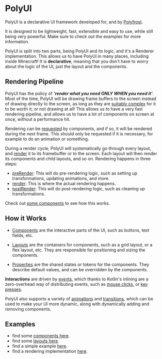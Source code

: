# PolyUI

PolyUI is a declarative UI framework developed for, and by [Polyfrost](https://polyfrost.src/main/kotlin/cc/polyfrost).

It is designed to be lightweight, fast, extensible and easy to use, while still being very powerful. Make sure to check out the examples for more information.

PolyUI is split into two parts, being PolyUI and its logic, and it's a Renderer implementation. This allows us to have PolyUI in many places, including inside Minecraft!
It is **declarative**, meaning that you don't have to worry about the logic of the UI, just the layout and the components.


## Rendering Pipeline
PolyUI has the policy of ***'render what you need ONLY WHEN you need it'***.
Most of the time, PolyUI will be drawing frame buffers to the screen instead of drawing directly to the screen, as long as they are [suitably complex](src/main/kotlin/cc/polyfrost/polyui/property/Settings.kt#minItemsForFramebuffer) for it to be worth it; or not drawing at all!
This allows us to have a very fast rendering pipeline, and allows us to have a lot of components on screen at once, without a performance hit.

Rendering can be [requested](src/main/kotlin/cc/polyfrost/polyui/component/Component.kt#wantRedraw) by components, and if so, it will be rendered during the next frame. This should only be requested if it is necessary, for example to do an animation or something.

During a render cycle, PolyUI will systematically go through every layout, and [render](src/main/kotlin/cc/polyfrost/polyui/layout/Layout.kt#reRenderIfNecessary) it to its framebuffer or to the screen. Each layout will then render its components and child layouts, and so on. Rendering happens in three steps:
 - [preRender](src/main/kotlin/cc/polyfrost/polyui/component/Component.kt#preRender): This will do pre-rendering logic, such as setting up transformations, updating animations, and more.
 - [render](src/main/kotlin/cc/polyfrost/polyui/component/Component.kt#render): This is where the actual rendering happens.
 - [postRender](src/main/kotlin/cc/polyfrost/polyui/component/Component.kt#postRender): This will do post-rendering logic, such as cleaning up transformations.

Check out [some components](src/main/kotlin/cc/polyfrost/polyui/component/Component/impl) to see how this works.

## How it Works
 - [Components](src/main/kotlin/cc/polyfrost/polyui/component/Drawable.kt) are the interactive parts of the UI, such as buttons, text fields, etc.

 - [Layouts](src/main/kotlin/cc/polyfrost/polyui/layout/Layout.kt) are the containers for components, such as a grid layout, or a flex layout, etc. They are responsible for positioning and sizing the components.

 - [Properties](src/main/kotlin/cc/polyfrost/polyui/property/Properties.kt) are the shared states or tokens for the components. They describe default values, and can be overridden by the components.

**Interactions** are driven by [events](src/main/kotlin/cc/polyfrost/polyui/event/EventManager.kt), which thanks to Kotlin's inlining are a zero-overhead way of distributing events, such as [mouse clicks](src/main/kotlin/cc/polyfrost/polyui/event/Events.kt#MouseClicked), or [key presses](src/main/kotlin/cc/polyfrost/polyui/event/FocusedEvents.kt#KeyPressed).

PolyUI also supports a variety of [animations](src/main/kotlin/cc/polyfrost/polyui/animate/Animation.kt) and [transitions](src/main/kotlin/cc/polyfrost/polyui/animate/transitions/Transition.kt), which can be used to make your UI more dynamic, along with dynamically adding and removing components.


## Examples
- find some [components here](src/main/kotlin/cc/polyfrost/polyui/component/Component/impl).
- find some [layouts here](src/main/kotlin/cc/polyfrost/polyui/layout/Layout/impl).
- find a simple example [here](nanovg-impl/src/test/kotlin/cc/polyfrost/polyui/Test.kt).
- find a rendering implementation [here](nanovg-impl/src/main/kotlin/cc/polyfrost/polyui/renderer/impl/NVGRenderer.kt).